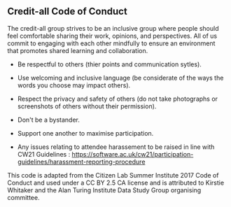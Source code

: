 ## Credit-all Code of Conduct 

The credit-all group strives to be an inclusive group where people should feel comfortable sharing their work, opinions, and perspectives. All of us commit to engaging with each other mindfully to ensure an environment that promotes shared learning and collaboration.

* Be respectful to others (thier points and communication sytles). 
* Use welcoming and inclusive language (be considerate of the ways the words you choose may impact others). 
* Respect the privacy and safety of others (do not take photographs or screenshots of others without their permission). 
* Don't be a bystander.
* Support one another to maximise participation. 


* Any issues relating to attendee harassement to be raised in line with CW21 Guidelines : https://software.ac.uk/cw21/participation-guidelines/harassment-reporting-procedure

This code is adapted from the Citizen Lab Summer Institute 2017 Code of Conduct and used under a CC BY 2.5 CA license and is attributed to Kirstie Whitaker and the Alan Turing Institute Data Study Group organising committee. 
